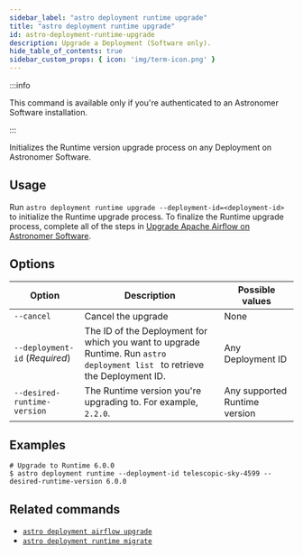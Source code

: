 ```yaml
---
sidebar_label: "astro deployment runtime upgrade"
title: "astro deployment runtime upgrade"
id: astro-deployment-runtime-upgrade
description: Upgrade a Deployment (Software only).
hide_table_of_contents: true
sidebar_custom_props: { icon: 'img/term-icon.png' } 
---
```


:::info 

This command is available only if you're authenticated to an Astronomer Software installation. 

:::

Initializes the Runtime version upgrade process on any Deployment on Astronomer Software.

## Usage

Run `astro deployment runtime upgrade --deployment-id=<deployment-id>` to initialize the Runtime upgrade process. To finalize the Runtime upgrade process, complete all of the steps in [Upgrade Apache Airflow on Astronomer Software](https://docs.astronomer.io/software/manage-airflow-versions).

## Options

| Option                         | Description                                                                                                              | Possible values               |
| ------------------------------ | ------------------------------------------------------------------------------------------------------------------------ | ----------------------------- |
| `--cancel`                     | Cancel the upgrade                                                                                                       | None                          |
| `--deployment-id` (_Required_) | The ID of the Deployment for which you want to upgrade Runtime. Run `astro deployment list ` to retrieve the Deployment ID. | Any Deployment ID             |
| `--desired-runtime-version`    | The Runtime version you're upgrading to. For example, `2.2.0`.                                                          | Any supported Runtime version |



## Examples 

```
# Upgrade to Runtime 6.0.0
$ astro deployment runtime --deployment-id telescopic-sky-4599 --desired-runtime-version 6.0.0
```

## Related commands 

- [`astro deployment airflow upgrade`](astro-deployment-airflow-upgrade.md)
- [`astro deployment runtime migrate`](astro-deployment-runtime-migrate.md)